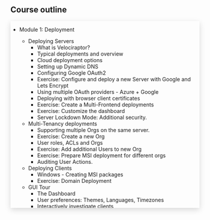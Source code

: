 <!-- .slide: class="content small-font" -->

## Course outline

<div  style="overflow-y: auto; height: 500px; box-shadow: 0px 5px 15px rgba(0, 0, 0, 0.15);">

* Module 1: Deployment
    * Deploying Servers
       * What is Velociraptor?
       * Typical deployments and overview
       * Cloud deployment options
       * Setting up Dynamic DNS
       * Configuring Google OAuth2
       * Exercise: Configure and deploy a new Server with Google and
         Lets Encrypt
       * Using multiple OAuth providers - Azure + Google
       * Deploying with browser client certificates
       * Exercise: Create a Multi-Frontend deployments
       * Exercise: Customize the dashboard
       * Server Lockdown Mode: Additional security.
    * Multi-Tenancy deployments
       * Supporting multiple Orgs on the same server.
       * Exercise: Create a new Org
       * User roles, ACLs and Orgs
       * Exercise: Add additional Users to new Org
       * Exercise: Prepare MSI deployment for different orgs
       * Auditing User Actions.
    * Deploying Clients
       * Windows - Creating MSI packages
       * Exercise: Domain Deployment
    * GUI Tour
       * The Dashboard
       * User preferences: Themes, Languages, Timezones
       * Interactively investigate clients
       * Searching for clients
       * Running shell commands
       * The Virtual Filesystem
       * Previewing files in the GUI

* Module 2: VQL Fundamentals
  * The Velociraptor Query Language
      * Why a query language?
      * The Notebook - an interactive document
      * What is VQL syntax?
      * Life of a query - understanding data flow
      * Explaining a VQL Query
      * Exercise: List running processes
      * Exercise: Lazy Evaluation
      * What is a scope?
      * The foreach() plugin
      * Exercise: Hash all the files!
      * Exercise: Hash faster!
      * LET Expressions
      * Materialized LET Expressions
      * Local VQL Functions
      * Protocols and VQL operators
      * Exercise: Detect WMI launched shell
      * Exercise: Enrich netstate with binary info
  * VQL Artifacts: VQL Modules
      * What are Velociraptor Artifacts?
      * The Artifact Exchange
      * Exercise: Selectively Import artifacts
      * Main parts of an artifact
      * Parameter types
      * Exercise: Create an artifact - WMI shell
      * Collecting artifact
      * Artifact Writing tips
      * VQL and times - formatting and parsing times
      * Exercise: Identify recently active accounts
      * VQL Control structures
      * Aggregate Functions and GROUP BY Stacking
  * Event Queries and asynchronous VQL
      * What are Event Queries
      * Client monitoring with VQL

* Module 3: Filesystem Forensics
  * Searching for files - glob()
    * Exercise: Search for executables
    * Filesystem accessors
    * The registry accessor
    * Exercise: RunOnce detection
    * Raw Registry Parsing
    * Paths in Velociraptor
    * The data accessor
    * Search bulk data for patterns: yara
    * Exercise: drive by download using YARA
    * Yara best practice
    * Uploading files
    * Exercise: Collect all executables in user's home directory
  * NTFS Forensics
    * NTFS Overview
    * NTFS Analysis in Velociraptor
    * Finding suspicious files
    * Exercise: Use NTFS analysis to detect attacker behavior
    * The USN Journal
    * Alternate Data Streams
    * Volume Shadow Copies (VSS)
    * The ntfs accessor and VSS
    * Exercise: Find all VSS copies of the same event log
    * Carving the USN Journal
  * More on Accessors
    * The OSPath object
    * Exercise: Parsing a string into OSPath
    * Life of a Path: How are paths handled within VQL
    * Exercise: OSPath operations
    * The ZIP accessor and nested paths
    * Exercise: Search a word document for a keyword
    * The Process Accessor: Accessing process memory
    * Exercise: Write an artifact that uploads process memory
    * The sparse accessor
    * Exercise: Upload only first 10k of each file.
    * The smb accessor
    * Exercise: Configuring an SMB share
  * Parsing: Processing and analysing evidence on the endpoint
    * Built in parsers: SQLite
    * Parsing with Regular Expressions
    * Exercise: Parse MPLogs
    * The binary parser - parsing binary data
    * Exercise: Parsing SSH private keys
    * Exercise: Parsing root certificates in the registry
  * Timelines
    * What is a timeline?
    * Exercise: Create a timeline for the NTFS investigation
  * MSBuild based attacks
    * The Microsoft Build Engine
    * MSBuild: Cobalt Strike teamserver
    * Detection ideas: Disk template files
    * Exercise: Detect a typical MSBuild attack
    * Exercise: Prefetch detection
    * Exercise: Memory only detection
    * Exercise: Search for beacon in memory
    * Exercise: Extract configuration data from memory

* Module 4: Event Logs
  * The Windows Event Logs
    * Parsing EVTX log files
    * Event Messages - where are they?
    * Deriving event messages
    * What could go wrong - copying event logs from the system.
    * Disabling event logs
    * Exercise: Detecting disabled event logs
    * Using Sigma Rules to search event logs
    * The EVTX Hunter
  * Syslog log: Linux/Unix logs
    * Line based logging
    * Applying Grok for parsing syslogs
    * Parsing SSH login events
    * Exercise: Write a structured artifact for extracting SSH login events
    * Carving SSH auth logs

* Module 5: Offline Collection and Triage
   * Interactive triage collections
     * Collecting Files: Windows.KapeFiles.Targets
     * Resource control
   * Offline Collections
     * Why an offline collector?
     * Creating an Offline Collector
     * Exercise: Collect triage data and upload to a cloud bucket
     * Protecting the collection file: Encrypion
     * Exercise: Take a memory image with winpmem
     * Preparing an SMB share to receive offline collections
     * Importing collections into the GUI
     * Local collection considerations

* Module 6: Volatile artifacts and Memory Analysis
   * The Process Tracker
     * Tracking process executions on the endpoint
     * Exercise: Emulate an attack
     * The Process Tree and call chain
   * Event Tracing For Windows (ETW)
     * ETW Providers
     * Exercise: Monitor DNS Queries
   * Memory and Process Analysis
     * Mutants
     * Handles
     * Process Information
     * The process Environment Block
     * Process Memory - Mapped Memory
     * The VAD Plugin
     * Exercise: Determine functionality by examining the VAD
     * Process Injection
     * Process Memory Scanning
     * Exercise: Memory carving: Zip Files
     * Physical Memory Acquisition

* Module 7: Hunting
   * Hunting at scale
     * Typical hunting workflow
     * Mitre Att&ck framework
     * Atomic Red team
     * Exercise: Image File Execution Options
     * Hunting: Mass collections
     * Exercise: Baseline Event Logs
     * The pool client
     * Exercise: Stacking reveal results that stand out
     * Optimizing filtering and post processing.

* Module 8: Event queries for monitoring
  * Using Event Queries for detection.
     * Lateral movement using WMI
     * Exercise: Watch for new service creation
  * Integration with external systems
     * Interfacing with Elastic/Kibana
     * Uploading collections to Elastic
     * Integration with Slack/Discord
     * Exercise: Forwarding alerts to Discord

* Module 9: Server Automation and the API
  * Extending VQL With Powershell
     * Exercise: PowerShell based pslist
  * Using External Tools
     * Velociraptor Third Party Tools
     * Exercise: Detect malicious scheduled task with autoruns
     * Exercise - Package Sysinternal DU
     * Serving tools from an SMB server
  * Server Artifacts
     * Exercise: Write artifact for Client version distribution
     * Exercise: label clients
     * Exercise: Write a server event query to automatically import
            new offline collections uploaded to SMB share.
  * The Velociraptor API
     * Creating an API certificate
     * Managing ACLs for an API key
     * Exposing the API
     * Using the API from Python
     * Exercise: Launch collection on client with the API
     * Exercise: Automatically Decode Powershell encoded cmdline
     * Alerting and escalation.

* Module 10: Friendly game of Capture the Flag
  * Given a threat report, your team will develop a set of artifacts
    that detect as many steps in the kill chain as possible. Deploy
    those artifacts in the Velociraptor environment.
  * The Winners are the teams that automatically detect and remediate
    the most attacker actions.

</div>
